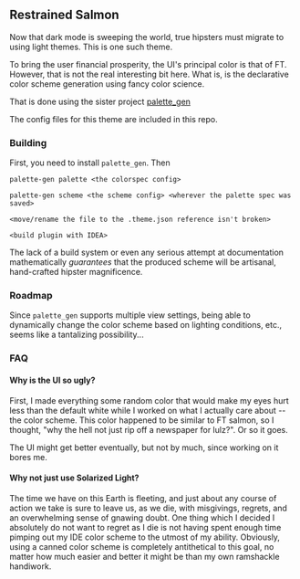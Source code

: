 ## Restrained Salmon

Now that dark mode is sweeping the world, true hipsters must migrate to using light themes.
This is one such theme.

To bring the user financial prosperity, the UI's principal color is that of FT.
However, that is not the real interesting bit here. What is, is the declarative
color scheme generation using fancy color science.

That is done using the sister project [palette_gen](https://github.com/qdbp/palette_gen)

The config files for this theme are included in this repo.

### Building

First, you need to install `palette_gen`. Then

`palette-gen palette <the colorspec config>`

`palette-gen scheme <the scheme config> <wherever the palette spec was saved>`

`<move/rename the file to the .theme.json reference isn't broken>`

`<build plugin with IDEA>`

The lack of a build system or even any serious attempt at documentation mathematically *guarantees*
that the produced scheme will be artisanal, hand-crafted hipster magnificence.

### Roadmap

Since `palette_gen` supports multiple view settings, being able to dynamically change the color scheme
based on lighting conditions, etc., seems like a tantalizing possibility...

### FAQ

#### Why is the UI so ugly?

First, I made everything some random color that would make my eyes hurt less than the default white
while I worked on what I actually care about -- the color scheme. This color happened to be similar to
FT salmon, so I thought, "why the hell not just rip off a newspaper for lulz?". Or so it goes.

The UI might get better eventually, but not by much, since working on it bores me.


#### Why not just use Solarized Light?

The time we have on this Earth is fleeting, and just about any course of action we take
is sure to leave us, as we die, with misgivings, regrets, and an overwhelming sense of gnawing
doubt. One thing which I decided I absolutely do not want to regret as I die is not 
having spent enough time pimping out my IDE color scheme to the utmost of my ability.
Obviously, using a canned color scheme is completely antithetical to this goal, no
matter how much easier and better it might be than my own ramshackle handiwork.